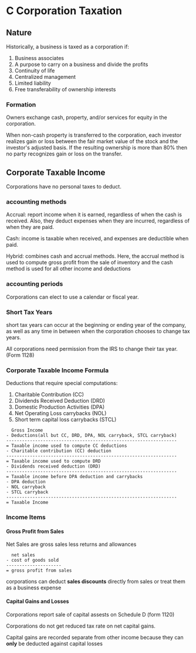 # C Corporation Taxation

## Nature

Historically, a business is taxed as a corporation if:

1. Business associates
2. A purpose to carry on a business and divide the profits
3. Continuity of life
4. Centralized management
5. Limited liability
6. Free transferability of ownership interests

### Formation

Owners exchange cash, property, and/or services for equity in the corporation.

When non-cash property is transferred to the corporation, each investor realizes gain or loss between the fair market value of the stock and the investor's adjusted basis. If the resulting ownership is more than 80% then no party recognizes gain or loss on the transfer.

## Corporate Taxable Income

Corporations have no personal taxes to deduct.

### accounting methods

Accrual: report income when it is earned, regardless of when the cash is received. Also, they deduct expenses when they are incurred, regardless of when they are paid.

Cash: income is taxable when received, and expenses are deductible when paid. 

Hybrid: combines cash and accrual methods. Here, the accrual method is used to compute gross profit from the sale of inventory and the cash method is used for all other income and deductions

### accounting periods

Corporations can elect to use a calendar or fiscal year.

### Short Tax Years

short tax years can occur at the beginning or ending year of the company, as well as any time in between when the corporation chooses to change tax years.

All corporations need permission from the IRS to change their tax year. (Form 1128)

### Corporate Taxable Income Formula

Deductions that require special computations:

1. Charitable Contribution (CC)
2. Dividends Received Deduction (DRD)
3. Domestic Production Activities (DPA)
4. Net Operating Loss carrybacks (NOL)
5. Short term capital loss carrybacks (STCL)

``` code
  Gross Income
- Deductions(all but CC, DRD, DPA, NOL carryback, STCL carryback)
-----------------------------------------------------------------
= Taxable income used to compute CC deductions
- Charitable contribution (CC) deduction
-----------------------------------------------------------------
= Taxable income used to compute DRD
- Dividends received deduction (DRD)
-----------------------------------------------------------------
= Taxable income before DPA deduction and carrybacks
- DPA deduction
- NOL carryback
- STCL carryback
-----------------------------------------------------------------
= Taxable Income
```

### Income Items

#### Gross Profit from Sales

Net Sales are gross sales less returns and allowances

``` code
  net sales
- cost of goods sold
---------------------
= gross profit from sales
```

corporations can deduct **sales discounts** directly from sales or treat them as a business expense

#### Capital Gains and Losses

Corporations report sale of capital assests on Schedule D (form 1120)

Corporations do not get reduced tax rate on net capital gains.

Capital gains are recorded separate from other income because they can **only** be deducted against capital losses


